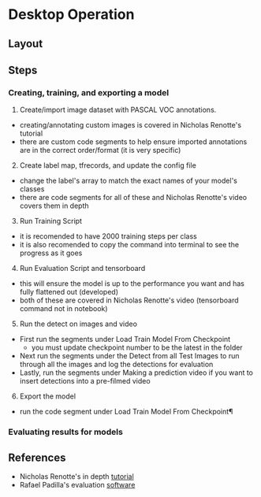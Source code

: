 # Desktop Operation
## Layout
## Steps
### Creating, training, and exporting a model
1. Create/import image dataset with PASCAL VOC annotations.
  - creating/annotating custom images is covered in Nicholas Renotte's tutorial
  - there are custom code segments to help ensure imported annotations are in the correct order/format (it is very specific)
2. Create label map, tfrecords, and update the config file
  - change the label's array to match the exact names of your model's classes
  - there are code segments for all of these and Nicholas Renotte's video covers them in depth
3. Run Training Script
  - it is recomended to have 2000 training steps per class
  - it is also recomended to copy the command into terminal to see the progress as it goes
4. Run Evaluation Script and tensorboard
  - this will ensure the model is up to the performance you want and has fully flattened out (developed)
  - both of these are covered in Nicholas Renotte's video (tensorboard command not in notebook)
5. Run the detect on images and video
  - First run the segments under Load Train Model From Checkpoint
    - you must update checkpoint number to be the latest in the folder
  - Next run the segments under the Detect from all Test Images to run through all the images and log the detections for evaluation
  - Lastly, run the segments under Making a prediction video if you want to insert detections into a pre-filmed video
6. Export the model
  - run the code segment under Load Train Model From Checkpoint¶
### Evaluating results for models
## References
 - Nicholas Renotte's in depth [tutorial](https://www.youtube.com/watch?v=yqkISICHH-U)
 - Rafael Padilla's evaluation [software](https://github.com/rafaelpadilla/review_object_detection_metrics)
